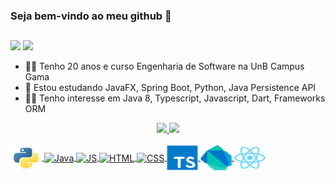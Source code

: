 ### Seja bem-vindo ao meu github 👋
##
<div> 
   <a href = "mailto:victorio.lazaro15@gmail.com"><img src="https://img.shields.io/badge/-Gmail-%23333?style=for-the-badge&logo=gmail&logoColor=white" target="_blank"></a>
   <a href = "https://www.linkedin.com/in/vict%C3%B3rio-l%C3%A1zaro-rocha-de-morais-94a533153/"><img src="https://img.shields.io/badge/LinkedIn-0077B5?style=for-the-badge&logo=linkedin&logoColor=white" target="_blank"></a>
</div>

- 👨‍🎓 Tenho 20 anos e curso Engenharia de Software na UnB Campus Gama
- 🌱 Estou estudando JavaFX, Spring Boot, Python, Java Persistence API
- 👨‍💻 Tenho interesse em Java 8, Typescript, Javascript, Dart, Frameworks ORM

<div align="center">
  <a href="https://github.com/Victor-oss">
  <img height="150em" src="https://github-readme-stats.vercel.app/api?username=Victor-oss&show_icons=true&theme=dark&include_all_commits=true&count_private=true"/>
  <img height="150em" src="https://github-readme-stats.vercel.app/api/top-langs/?username=Victor-oss&layout=compact&langs_count=7&theme=dark"/>
</div>

<div style="display: inline_block"><br>
  <img align="center" alt="Python" height="40" width="50" src="https://raw.githubusercontent.com/devicons/devicon/master/icons/python/python-original.svg">
  <img align="center" alt="Java" height="40" width="50" src="https://cdn.jsdelivr.net/gh/devicons/devicon/icons/java/java-original.svg" />
  <img align="center" alt="JS" height="40" width="50" src="https://cdn.jsdelivr.net/gh/devicons/devicon/icons/javascript/javascript-original.svg" />    
  <img align="center" alt="HTML" height="40" width="50" src="https://cdn.jsdelivr.net/gh/devicons/devicon/icons/html5/html5-original.svg" />
  <img align="center" alt="CSS" height="40" width="50" src="https://cdn.jsdelivr.net/gh/devicons/devicon/icons/css3/css3-original.svg" />
  <img align="center" alt="CSS" height="40" width="50" src="https://raw.githubusercontent.com/devicons/devicon/master/icons/typescript/typescript-original.svg" />
  <img align="center" alt="Dart" height="40" width="50" src="https://raw.githubusercontent.com/devicons/devicon/master/icons/dart/dart-original.svg" />
  <img align="center" alt="React" height="40" width="50" src="https://raw.githubusercontent.com/devicons/devicon/master/icons/react/react-original.svg" />
</div>
